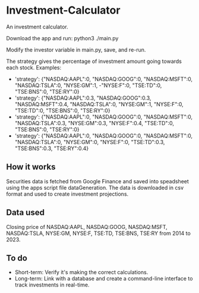 # Investment-Calculator
An investment calculator.

Download the app and run: python3 ./main.py

Modify the investor variable in main.py, save, and re-run.

The strategy gives the percentage of investment amount going towards each stock.
Examples:
- 'strategy': {"NASDAQ:AAPL":0, "NASDAQ:GOOG":0, "NASDAQ:MSFT":0, "NASDAQ:TSLA":0, "NYSE:GM":1, -"NYSE:F":0, "TSE:TD":0, "TSE:BNS":0, "TSE:RY":0}
- 'strategy': {"NASDAQ:AAPL":0.3, "NASDAQ:GOOG":0.3, "NASDAQ:MSFT":0.4, "NASDAQ:TSLA":0, "NYSE:GM":1, "NYSE:F":0, "TSE:TD":0, "TSE:BNS":0, "TSE:RY":0}
- 'strategy': {"NASDAQ:AAPL":0, "NASDAQ:GOOG":0, "NASDAQ:MSFT":0, "NASDAQ:TSLA":0.3, "NYSE:GM":0.3, "NYSE:F":0.4, "TSE:TD":0, "TSE:BNS":0, "TSE:RY":0}
- 'strategy': {"NASDAQ:AAPL":0, "NASDAQ:GOOG":0, "NASDAQ:MSFT":0, "NASDAQ:TSLA":0, "NYSE:GM":0, "NYSE:F":0, "TSE:TD":0.3, "TSE:BNS":0.3, "TSE:RY":0.4}

## How it works
Securities data is fetched from Google Finance and saved into speadsheet using the apps script file dataGeneration. The data is downloaded in csv format and used to create investment projections.

## Data used
Closing price of NASDAQ:AAPL, NASDAQ:GOOG, NASDAQ:MSFT, NASDAQ:TSLA, NYSE:GM, NYSE:F, TSE:TD, TSE:BNS, TSE:RY from 2014 to 2023.

## To do
- Short-term: Verify it's making the correct calculations.
- Long-term: Link with a database and create a command-line interface to track investments in real-time.
